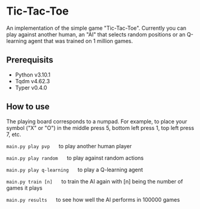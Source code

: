 # Tic-Tac-Toe
An implementation of the simple game "Tic-Tac-Toe". Currently you can play against another human, an "AI" that selects random positions or an Q-learning agent that was trained on 1 million games.

## Prerequisits
* Python v3.10.1
* Tqdm v4.62.3
* Typer v0.4.0

## How to use
The playing board corresponds to a numpad. For example, to place your symbol ("X" or "O") in the middle press 5, bottom left press 1, top left press 7, etc.

`main.py play pvp` &nbsp;&nbsp;&nbsp;&nbsp; to play another human player

`main.py play random` &nbsp;&nbsp;&nbsp;&nbsp; to play against random actions 

`main.py play q-learning` &nbsp;&nbsp;&nbsp;&nbsp; to play a Q-learning agent

`main.py train [n]` &nbsp;&nbsp;&nbsp;&nbsp; to train the AI again with [n] being the number of games it plays

`main.py results` &nbsp;&nbsp;&nbsp;&nbsp; to see how well the AI performs in 100000 games
